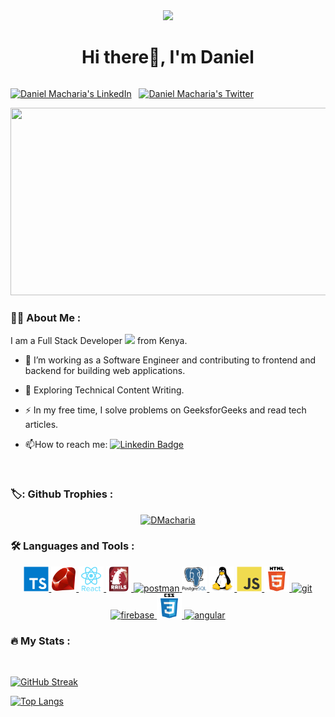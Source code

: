 <div id="header" align="center">
  <img src="https://media.giphy.com/media/M9gbBd9nbDrOTu1Mqx/giphy.gif" width="100"/>
</div>

<h1 align="center">Hi there👋, I'm Daniel</h1>

<!-- SOCIALS. TODO: SWAP OUT YOUR URL AND NAME. -->
<p align="center" style="float: left;"> 
  <!-- LinkedIn -->
  <a href="https://linkedin.com/in/danielmachariag" target="blank"><img src="https://img.shields.io/badge/LinkedIn-0077B5?style=for-the-badge&logo=linkedin&logoColor=white" alt="Daniel Macharia's LinkedIn" /></a> 
  <span>&nbsp;</span>
  <!-- Twitter -->
  <a href="https://twitter.com/DMacharia23" target="blank"><img src="https://img.shields.io/badge/Twitter-1DA1F2?style=for-the-badge&logo=twitter&logoColor=white" alt="Daniel Macharia's Twitter" /></a> 
  <span>&nbsp;</span>
  
  <!-- Stack overflow -->
  <!-- <a href="https://stackoverflow.com/users/jente-rosseel" target="blank"><img src="https://img.shields.io/badge/stack%20overflow-FE7A16?logo=stack-overflow&logoColor=white&style=for-the-badge" alt="Jente Rosseel's Stack Overflow" /></a>  -->
</p>
<!-- <h3 align="center">An Alumni of Moringa School working with iTalanta open-source!</h3> -->

<br/>

<div align="center">
  <img src="https://media.giphy.com/media/dWesBcTLavkZuG35MI/giphy.gif" width="600" height="300"/>
</div>


### 👨‍💻 About Me :
I am a Full Stack Developer <img src="https://media.giphy.com/media/WUlplcMpOCEmTGBtBW/giphy.gif" width="30"> from Kenya.
- :telescope: I’m working as a Software Engineer and contributing to frontend and backend for building web applications.

- :seedling: Exploring Technical Content Writing.

- :zap: In my free time, I solve problems on GeeksforGeeks and read tech articles.

- :mailbox:How to reach me: [![Linkedin Badge](https://img.shields.io/badge/-DMacharia-blue?style=flat&logo=Linkedin&logoColor=white)](https://linkedin.com/in/danielmachariag)

<br/>

### 🏷️: Github Trophies :


<p align="center"> <a href="https://github.com/ryo-ma/github-profile-trophy"><img src="https://github-profile-trophy.vercel.app/?username=DMacharia" alt="DMacharia" /></a> </p>

### :hammer_and_wrench: Languages and Tools :

<p style="margin-top:10px" align="center"><a href="https://www.typescriptlang.org/" target="_blank" rel="noreferrer"> <img src="https://raw.githubusercontent.com/devicons/devicon/master/icons/typescript/typescript-original.svg" alt="typescript" width="40" height="40"/> </a><a href="https://www.ruby-lang.org/en/" target="_blank" rel="noreferrer"> <img src="https://raw.githubusercontent.com/devicons/devicon/master/icons/ruby/ruby-original.svg" alt="ruby" width="40" height="40"/> </a><a href="https://reactjs.org/" target="_blank" rel="noreferrer"> <img src="https://raw.githubusercontent.com/devicons/devicon/master/icons/react/react-original-wordmark.svg" alt="react" width="40" height="40"/> </a>
<a href="https://rubyonrails.org" target="_blank" rel="noreferrer"> <img src="https://raw.githubusercontent.com/devicons/devicon/master/icons/rails/rails-original-wordmark.svg" alt="rails" width="40" height="40"/> </a>
<a href="https://postman.com" target="_blank" rel="noreferrer"> <img src="https://www.vectorlogo.zone/logos/getpostman/getpostman-icon.svg" alt="postman" width="40" height="40"/> </a><a href="https://www.postgresql.org" target="_blank" rel="noreferrer"> <img src="https://raw.githubusercontent.com/devicons/devicon/master/icons/postgresql/postgresql-original-wordmark.svg" alt="postgresql" width="40" height="40"/> </a> <a href="https://www.linux.org/" target="_blank" rel="noreferrer"> <img src="https://raw.githubusercontent.com/devicons/devicon/master/icons/linux/linux-original.svg" alt="linux" width="40" height="40"/> </a> <a href="https://developer.mozilla.org/en-US/docs/Web/JavaScript" target="_blank" rel="noreferrer"> <img src="https://raw.githubusercontent.com/devicons/devicon/master/icons/javascript/javascript-original.svg" alt="javascript" width="40" height="40"/> </a>
<a href="https://www.w3.org/html/" target="_blank" rel="noreferrer"> <img src="https://raw.githubusercontent.com/devicons/devicon/master/icons/html5/html5-original-wordmark.svg" alt="html5" width="40" height="40"/> </a>
<a href="https://git-scm.com/" target="_blank" rel="noreferrer"> <img src="https://www.vectorlogo.zone/logos/git-scm/git-scm-icon.svg" alt="git" width="40" height="40"/> </a><a href="https://firebase.google.com/" target="_blank" rel="noreferrer"> <img src="https://www.vectorlogo.zone/logos/firebase/firebase-icon.svg" alt="firebase" width="40" height="40"/> </a><a href="https://www.w3schools.com/css/" target="_blank" rel="noreferrer"> <img src="https://raw.githubusercontent.com/devicons/devicon/master/icons/css3/css3-original-wordmark.svg" alt="css3" width="40" height="40"/> </a> <a href="https://angular.io" target="_blank" rel="noreferrer"> <img src="https://angular.io/assets/images/logos/angular/angular.svg" alt="angular" width="40" height="40"/> </a> 
</p>

### :fire: My Stats :



<div align="left">
  <img src="https://komarev.com/ghpvc/?username=DMacharia&style=flat-square&color=blue" alt=""/>
</div>

[![GitHub Streak](http://github-readme-streak-stats.herokuapp.com?user=DMacharia&theme=dark&background=000000)](https://git.io/streak-stats)

[![Top Langs](https://github-readme-stats.vercel.app/api/top-langs/?username=DMacharia)](https://github.com/anuraghazra/github-readme-stats)

